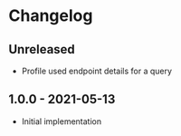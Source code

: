 # Changelog

<!-- There should always be "Unreleased" section at the beginning. -->

## Unreleased
- Profile used endpoint details for a query

## 1.0.0 - 2021-05-13
- Initial implementation
